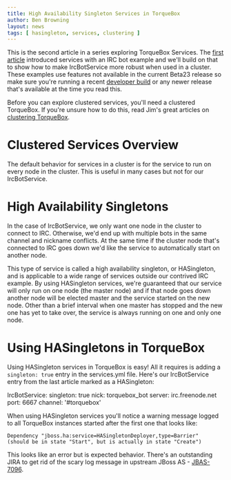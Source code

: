 ```yaml
---
title: High Availability Singleton Services in TorqueBox
author: Ben Browning
layout: news
tags: [ hasingleton, services, clustering ]
---
```


This is the second article in a series exploring TorqueBox
Services. The [first article] introduced services with an IRC bot
example and we'll build on that to show how to make IrcBotService more
robust when used in a cluster. These examples use features not
available in the current Beta23 release so make sure you're running a
recent [developer build][] or any newer release that's available at
the time you read this.

[first article]: /news/2011/01/28/services
[developer build]: /download

Before you can explore clustered services, you'll need a clustered
TorqueBox. If you're unsure how to do this, read Jim's great articles
on [clustering TorqueBox][].

[clustering torquebox]: /news/2011/01/04/clustering-torquebox

# Clustered Services Overview

The default behavior for services in a cluster is for the service to
run on every node in the cluster. This is useful in many cases but not
for our IrcBotService.

# High Availability Singletons

In the case of IrcBotService, we only want one node in the cluster to
connect to IRC. Otherwise, we'd end up with multiple bots in the same
channel and nickname conflicts. At the same time if the cluster node
that's connected to IRC goes down we'd like the service to
automatically start on another node.

This type of service is called a high availability singleton, or
HASingleton, and is applicable to a wide range of services outside our
contrived IRC example. By using HASingleton services, we're guaranteed
that our service will only run on one node (the master node) and if
that node goes down another node will be elected master and the
service started on the new node. Other than a brief interval when one
master has stopped and the new one has yet to take over, the service
is always running on one and only one node.

# Using HASingletons in TorqueBox

Using HASingleton services in TorqueBox is easy! All it requires is
adding a `singleton: true` entry in the services.yml file. Here's our
IrcBotService entry from the last article marked as a HASingleton:

<script src="https://gist.github.com/819017.js"></script>

<noscript>
    IrcBotService:
      singleton: true
      nick: torquebox_bot
      server: irc.freenode.net
      port: 6667
      channel: '#torquebox'
</noscript>

When using HASingleton services you'll notice a warning message logged
to all TorqueBox instances started after the first one that looks
like:

    Dependency "jboss.ha:service=HASingletonDeployer,type=Barrier"
    (should be in state "Start", but is actually in state "Create")

This looks like an error but is expected behavior. There's an
outstanding JIRA to get rid of the scary log message in upstream JBoss
AS - [JBAS-7096][].

[jbas-7096]: https://issues.jboss.org/browse/JBAS-7096
